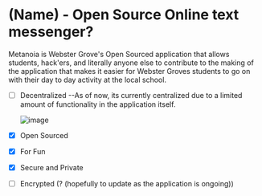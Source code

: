 # (Name) - Open Source Online text messenger?
Metanoia is Webster Grove's Open Sourced application that allows students, hack'ers, and literally anyone else to contribute to the making of the application that makes it easier for Webster Groves students to go on with their day to day activity at the local school.

- [ ] Decentralized 
  --As of now, its currently centralized due to a limited amount of functionality in the application itself.
  
  ![image](https://user-images.githubusercontent.com/53746661/137830227-b9782274-5720-453b-ab0a-6fc253b6acc2.png)

- [x] Open Sourced
- [x] For Fun
- [x] Secure and Private 
- [ ] Encrypted (? (hopefully to update as the application is ongoing))

